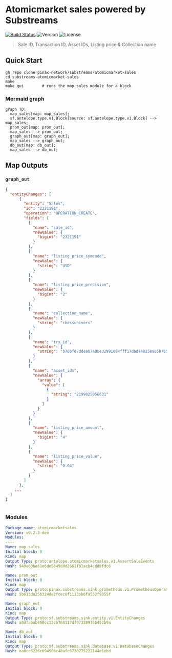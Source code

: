 # Atomicmarket sales powered by **Substreams**

[![Build Status](https://github.com/pinax-network/substreams-atomicmarket-sales/actions/workflows/test.yml/badge.svg)](https://github.com/pinax-network/substreams-atomicmarket-sales/actions/workflows/test.yml)
![Version](https://img.shields.io/github/v/release/pinax-network/substreams-atomicmarket-sales)
![License](https://img.shields.io/github/license/pinax-network/substreams-atomicmarket-sales)

> Sale ID, Transaction ID, Asset IDs, Listing price & Collection name

## Quick Start

```
gh repo clone pinax-network/substreams-atomicmarket-sales
cd substreams-atomicmarket-sales
make
make gui        # runs the map_sales module for a block
```

### Mermaid graph

```mermaid
graph TD;
  map_sales[map: map_sales];
  sf.antelope.type.v1.Block[source: sf.antelope.type.v1.Block] --> map_sales;
  prom_out[map: prom_out];
  map_sales --> prom_out;
  graph_out[map: graph_out];
  map_sales --> graph_out;
  db_out[map: db_out];
  map_sales --> db_out;

```
## Map Outputs

### `graph_out`

```json
{
  "entityChanges": [
      {
        "entity": "Sales",
        "id": "2321191",
        "operation": "OPERATION_CREATE",
        "fields": [
          {
            "name": "sale_id",
            "newValue": {
              "bigint": "2321191"
            }
          },
          {
            "name": "listing_price_symcode",
            "newValue": {
              "string": "USD"
            }
          },
          {
            "name": "listing_price_precision",
            "newValue": {
              "bigint": "2"
            }
          },
          {
            "name": "collection_name",
            "newValue": {
              "string": "chessunivers"
            }
          },
          {
            "name": "trx_id",
            "newValue": {
              "string": "b70bfe7ddea07a0be32991684fff17d6d74825e905b785e43be236845779f318"
            }
          },
          {
            "name": "asset_ids",
            "newValue": {
              "array": {
                "value": [
                  {
                    "string": "2199025056631"
                  }
                ]
              }
            }
          },
          {
            "name": "listing_price_amount",
            "newValue": {
              "bigint": "4"
            }
          },
          {
            "name": "listing_price_value",
            "newValue": {
              "string": "0.04"
            }
          }
        ]
      },
    ...
  ]
}
  
```

### Modules
```yaml
Package name: atomicmarketsales
Version: v0.2.3-dev
Modules:
----
Name: map_sales
Initial block: 0
Kind: map
Output Type: proto:antelope.atomicmarketsales.v1.AssertSaleEvents
Hash: 949e60ba61e6de5849d9d2661fb1acb4cddbfdc6

Name: prom_out
Initial block: 0
Kind: map
Output Type: proto:pinax.substreams.sink.prometheus.v1.PrometheusOperations
Hash: 5b613da25b324de2fcec8f1113bb6fa552f9855f

Name: graph_out
Initial block: 0
Kind: map
Output Type: proto:sf.substreams.sink.entity.v1.EntityChanges
Hash: a8dfabab468cc13cb768117df973389f5b452b9a

Name: db_out
Initial block: 0
Kind: map
Output Type: proto:sf.substreams.sink.database.v1.DatabaseChanges
Hash: ea0cc6226c694506c40afc6730275222144e1ebd
```